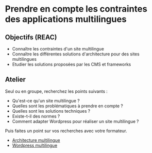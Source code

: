 <!-- HB 23/04/2020 -->

# Prendre en compte les contraintes des applications multilingues

## Objectifs (REAC)

* Connaître les contraintes d'un site multilingue
* Connaître les différentes solutions d'architecture pour des sites multilingues
* Etudier les solutions proposées par les CMS et frameworks 

## Atelier 

Seul ou en groupe, recherchez les points suivants :

* Qu'est-ce qu'un site multilingue ?
* Quelles sont les problématiques à prendre en compte ?
* Quelles sont les solutions techniques ?
* Existe-t-il des normes ?  
* Comment adapter Wordpress pour réaliser un site multilingue ?

Puis faites un point sur vos recherches avec votre formateur. 

* [Architecture multilingue](architecture_multilingue.html) 
* [Wordpress multilingue](wordpress_multilingue.html) 

<br><br><br><br>


   